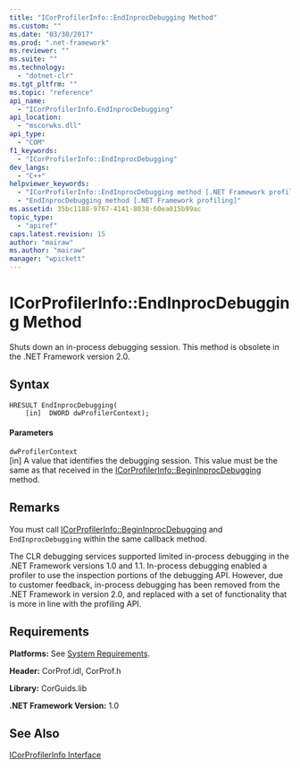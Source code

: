 ```yaml
---
title: "ICorProfilerInfo::EndInprocDebugging Method"
ms.custom: ""
ms.date: "03/30/2017"
ms.prod: ".net-framework"
ms.reviewer: ""
ms.suite: ""
ms.technology: 
  - "dotnet-clr"
ms.tgt_pltfrm: ""
ms.topic: "reference"
api_name: 
  - "ICorProfilerInfo.EndInprocDebugging"
api_location: 
  - "mscorwks.dll"
api_type: 
  - "COM"
f1_keywords: 
  - "ICorProfilerInfo::EndInprocDebugging"
dev_langs: 
  - "C++"
helpviewer_keywords: 
  - "ICorProfilerInfo::EndInprocDebugging method [.NET Framework profiling]"
  - "EndInprocDebugging method [.NET Framework profiling]"
ms.assetid: 35bc1188-9767-4141-8038-60ea015b99ac
topic_type: 
  - "apiref"
caps.latest.revision: 15
author: "mairaw"
ms.author: "mairaw"
manager: "wpickett"
---
```

# ICorProfilerInfo::EndInprocDebugging Method
Shuts down an in-process debugging session. This method is obsolete in the .NET Framework version 2.0.  
  
## Syntax  
  
```  
HRESULT EndInprocDebugging(  
    [in]  DWORD dwProfilerContext);  
```  
  
#### Parameters  
 `dwProfilerContext`  
 [in] A value that identifies the debugging session. This value must be the same as that received in the [ICorProfilerInfo::BeginInprocDebugging](../../../../docs/framework/unmanaged-api/profiling/icorprofilerinfo-begininprocdebugging-method.md) method.  
  
## Remarks  
 You must call [ICorProfilerInfo::BeginInprocDebugging](../../../../docs/framework/unmanaged-api/profiling/icorprofilerinfo-begininprocdebugging-method.md) and `EndInprocDebugging` within the same callback method.  
  
 The CLR debugging services supported limited in-process debugging in the .NET Framework versions 1.0 and 1.1. In-process debugging enabled a profiler to use the inspection portions of the debugging API. However, due to customer feedback, in-process debugging has been removed from the .NET Framework in version 2.0, and replaced with a set of functionality that is more in line with the profiling API.  
  
## Requirements  
 **Platforms:** See [System Requirements](../../../../docs/framework/get-started/system-requirements.md).  
  
 **Header:** CorProf.idl, CorProf.h  
  
 **Library:** CorGuids.lib  
  
 **.NET Framework Version:** 1.0  
  
## See Also  
 [ICorProfilerInfo Interface](../../../../docs/framework/unmanaged-api/profiling/icorprofilerinfo-interface.md)
